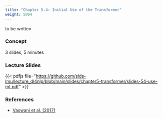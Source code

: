 ```yaml
---
title: "Chapter 5.4: Initial Use of the Transformer"
weight: 5004
---
```

to be written

<!--more-->

### Concept 
3 slides, 5 minutes

<!--
### Lecture video

{{< video id="TfrSKiOecWI" >}}
-->

### Lecture Slides

{{< pdfjs file="https://github.com/slds-lmu/lecture_dl4nlp/blob/main/slides/chapter5-transformer/slides-54-use-mt.pdf" >}}

### References 

- [Vaswani et al. (2017)](https://proceedings.neurips.cc/paper/2017/file/3f5ee243547dee91fbd053c1c4a845aa-Paper.pdf)
